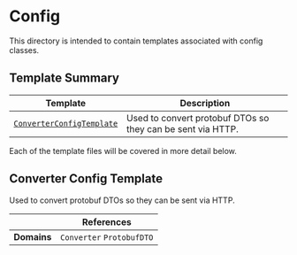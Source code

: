 [//]: # ( =====preserve===== start-Introduction ===== )
# Config

This directory is intended to contain templates associated with config classes.

[//]: # ( =====preserve===== end-Introduction ===== )

<a name="template-summary"></a>
## Template Summary

|Template|Description|
|---|---|
| [`ConverterConfigTemplate`](#converter-config-template) | Used to convert protobuf DTOs so they can be sent via HTTP. |

Each of the template files will be covered in more detail below.

<a name="converter-config-template"></a>
## Converter Config Template

Used to convert protobuf DTOs so they can be sent via HTTP.

| |References|
|---|---|
| **Domains** |`Converter` `ProtobufDTO` |

